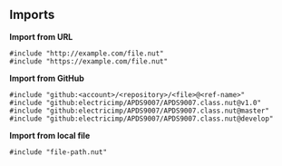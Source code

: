 
## Imports

__Import from URL__

```
#include "http://example.com/file.nut"
#include "https://example.com/file.nut"
```

__Import from GitHub__

```
#include "github:<account>/<repository>/<file>@<ref-name>"
#include "github:electricimp/APDS9007/APDS9007.class.nut@v1.0"
#include "github:electricimp/APDS9007/APDS9007.class.nut@master"
#include "github:electricimp/APDS9007/APDS9007.class.nut@develop"
```

__Import from local file__

```
#include "file-path.nut"
```
